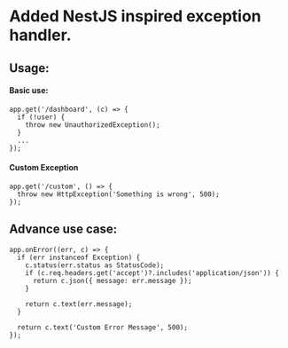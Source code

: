 # Added NestJS inspired exception handler.

## Usage:

#### Basic use:

```
app.get('/dashboard', (c) => {
  if (!user) {
    throw new UnauthorizedException();
  }
  ...
});
```

#### Custom Exception

```
app.get('/custom', () => {
  throw new HttpException('Something is wrong', 500);
});
```

## Advance use case:

```
app.onError((err, c) => {
  if (err instanceof Exception) {
    c.status(err.status as StatusCode);
    if (c.req.headers.get('accept')?.includes('application/json')) {
      return c.json({ message: err.message });
    }

    return c.text(err.message);
  }

  return c.text('Custom Error Message', 500);
});
```
